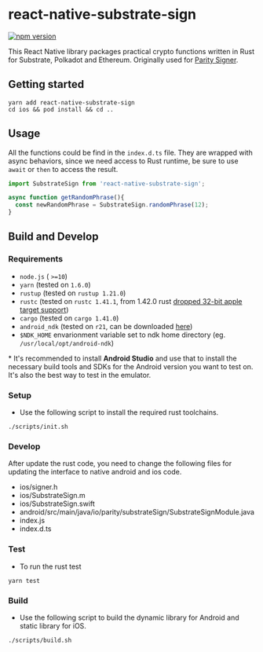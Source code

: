 # react-native-substrate-sign

[![npm version](https://badge.fury.io/js/react-native-substrate-sign.svg)](https://badge.fury.io/js/react-native-substrate-sign)

This React Native library packages practical crypto functions written in Rust for Substrate, Polkadot and Ethereum. Originally used for [Parity Signer](https://github.com/paritytech/parity-signer/).

## Getting started

```shell script
yarn add react-native-substrate-sign
cd ios && pod install && cd ..
```

## Usage

All the functions could be find in the `index.d.ts` file. They are wrapped with async behaviors, since we need access to Rust runtime, be sure to use `await` or `then` to access the result.

```javascript
import SubstrateSign from 'react-native-substrate-sign';

async function getRandomPhrase(){
  const newRandomPhrase = SubstrateSign.randomPhrase(12);
}
```

## Build and Develop

### Requirements

- `node.js` ( `>=10`)
- `yarn` (tested on `1.6.0`)
- `rustup` (tested on `rustup 1.21.0`)
- `rustc` (tested on `rustc 1.41.1`,  from 1.42.0 rust [dropped 32-bit apple target support](https://blog.rust-lang.org/2020/01/03/reducing-support-for-32-bit-apple-targets.html))
- `cargo` (tested on `cargo 1.41.0`)
- `android_ndk` (tested on `r21`, can be downloaded [here](https://developer.android.com/ndk/downloads))
- `$NDK_HOME` envarionment variable set to ndk home directory (eg. `/usr/local/opt/android-ndk`)

\* It's recommended to install **Android Studio** and use that to install the necessary build tools and SDKs for the Android version you want to test on. It's also the best way to test in the emulator. 

### Setup

- Use the following script to install the required rust toolchains.

```shell script
./scripts/init.sh
```


### Develop
After update the rust code, you need to change the following files for updating the interface to native android and ios code.

- ios/signer.h
- ios/SubstrateSign.m
- ios/SubstrateSign.swift
- android/src/main/java/io/parity/substrateSign/SubstrateSignModule.java
- index.js
- index.d.ts

### Test

- To run the rust test

```shell script
yarn test
```

### Build

- Use the following script to build the dynamic library for Android and static library for iOS.

```shell script
./scripts/build.sh
```

